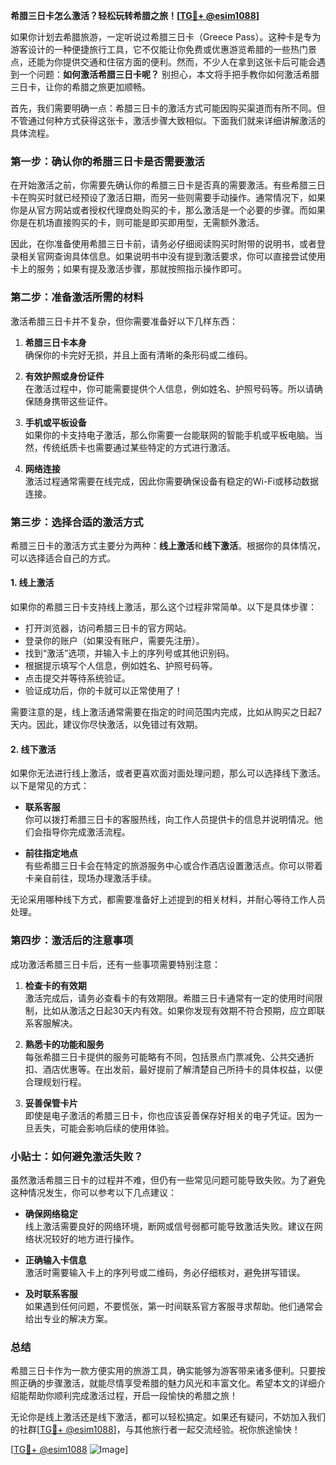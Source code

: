 **希腊三日卡怎么激活？轻松玩转希腊之旅！[[TG💪+ @esim1088](https://t.me/s/esim1088)]**

如果你计划去希腊旅游，一定听说过希腊三日卡（Greece Pass）。这种卡是专为游客设计的一种便捷旅行工具，它不仅能让你免费或优惠游览希腊的一些热门景点，还能为你提供交通和住宿方面的便利。然而，不少人在拿到这张卡后可能会遇到一个问题：**如何激活希腊三日卡呢？** 别担心，本文将手把手教你如何激活希腊三日卡，让你的希腊之旅更加顺畅。

首先，我们需要明确一点：希腊三日卡的激活方式可能因购买渠道而有所不同。但不管通过何种方式获得这张卡，激活步骤大致相似。下面我们就来详细讲解激活的具体流程。

### 第一步：确认你的希腊三日卡是否需要激活

在开始激活之前，你需要先确认你的希腊三日卡是否真的需要激活。有些希腊三日卡在购买时就已经预设了激活日期，而另一些则需要手动操作。通常情况下，如果你是从官方网站或者授权代理商处购买的卡，那么激活是一个必要的步骤。而如果你是在机场直接购买的卡，则可能是即买即用型，无需额外激活。

因此，在你准备使用希腊三日卡前，请务必仔细阅读购买时附带的说明书，或者登录相关官网查询具体信息。如果说明书中没有提到激活要求，你可以直接尝试使用卡上的服务；如果有提及激活步骤，那就按照指示操作即可。

### 第二步：准备激活所需的材料

激活希腊三日卡并不复杂，但你需要准备好以下几样东西：

1. **希腊三日卡本身**  
   确保你的卡完好无损，并且上面有清晰的条形码或二维码。

2. **有效护照或身份证件**  
   在激活过程中，你可能需要提供个人信息，例如姓名、护照号码等。所以请确保随身携带这些证件。

3. **手机或平板设备**  
   如果你的卡支持电子激活，那么你需要一台能联网的智能手机或平板电脑。当然，传统纸质卡也需要通过某些特定的方式进行激活。

4. **网络连接**  
   激活过程通常需要在线完成，因此你需要确保设备有稳定的Wi-Fi或移动数据连接。

### 第三步：选择合适的激活方式

希腊三日卡的激活方式主要分为两种：**线上激活**和**线下激活**。根据你的具体情况，可以选择适合自己的方式。

#### 1. 线上激活

如果你的希腊三日卡支持线上激活，那么这个过程非常简单。以下是具体步骤：

- 打开浏览器，访问希腊三日卡的官方网站。
- 登录你的账户（如果没有账户，需要先注册）。
- 找到“激活”选项，并输入卡上的序列号或其他识别码。
- 根据提示填写个人信息，例如姓名、护照号码等。
- 点击提交并等待系统验证。
- 验证成功后，你的卡就可以正常使用了！

需要注意的是，线上激活通常需要在指定的时间范围内完成，比如从购买之日起7天内。因此，建议你尽快激活，以免错过有效期。

#### 2. 线下激活

如果你无法进行线上激活，或者更喜欢面对面处理问题，那么可以选择线下激活。以下是常见的方式：

- **联系客服**  
  你可以拨打希腊三日卡的客服热线，向工作人员提供卡的信息并说明情况。他们会指导你完成激活流程。

- **前往指定地点**  
  有些希腊三日卡会在特定的旅游服务中心或合作酒店设置激活点。你可以带着卡亲自前往，现场办理激活手续。

无论采用哪种线下方式，都需要准备好上述提到的相关材料，并耐心等待工作人员处理。

### 第四步：激活后的注意事项

成功激活希腊三日卡后，还有一些事项需要特别注意：

1. **检查卡的有效期**  
   激活完成后，请务必查看卡的有效期限。希腊三日卡通常有一定的使用时间限制，比如从激活之日起30天内有效。如果你发现有效期不符合预期，应立即联系客服解决。

2. **熟悉卡的功能和服务**  
   每张希腊三日卡提供的服务可能略有不同，包括景点门票减免、公共交通折扣、酒店优惠等。在出发前，最好提前了解清楚自己所持卡的具体权益，以便合理规划行程。

3. **妥善保管卡片**  
   即使是电子激活的希腊三日卡，你也应该妥善保存好相关的电子凭证。因为一旦丢失，可能会影响后续的使用体验。

### 小贴士：如何避免激活失败？

虽然激活希腊三日卡的过程并不难，但仍有一些常见问题可能导致失败。为了避免这种情况发生，你可以参考以下几点建议：

- **确保网络稳定**  
  线上激活需要良好的网络环境，断网或信号弱都可能导致激活失败。建议在网络状况较好的地方进行操作。

- **正确输入卡信息**  
  激活时需要输入卡上的序列号或二维码，务必仔细核对，避免拼写错误。

- **及时联系客服**  
  如果遇到任何问题，不要慌张，第一时间联系官方客服寻求帮助。他们通常会给出专业的解决方案。

### 总结

希腊三日卡作为一款方便实用的旅游工具，确实能够为游客带来诸多便利。只要按照正确的步骤激活，就能尽情享受希腊的魅力风光和丰富文化。希望本文的详细介绍能帮助你顺利完成激活过程，开启一段愉快的希腊之旅！

无论你是线上激活还是线下激活，都可以轻松搞定。如果还有疑问，不妨加入我们的社群[[TG💪+ @esim1088](https://t.me/s/esim1088)]，与其他旅行者一起交流经验。祝你旅途愉快！

[[TG💪+ @esim1088](https://t.me/s/esim1088) ![Image](https://i.postimg.cc/4NQfJmqS/Snipaste-2025-05-13-00-14-12.png)]
